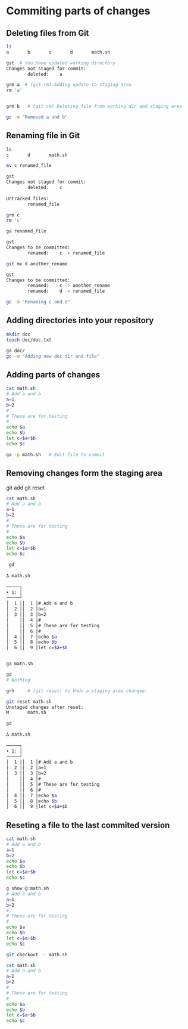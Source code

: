 # Commiting parts of changes

## Deleting files from Git

```sh
ls
a       b       c       d       math.sh

gst  # You have updated working directory
Changes not staged for commit:
        deleted:    a

grm a  # (git rm) Adding update to staging area      	
rm 'a'


grm b 	# (git rm) Deleting file from working dir and staging area

gc -m "Removed a and b"
```


## Renaming file in Git

```sh
ls
c       d       math.sh

mv c renamed_file

gst                    
Changes not staged for commit:
        deleted:    c
 
Untracked files:
        renamed_file

grm c
rm 'c'

ga renamed_file

gst            
Changes to be committed:
        renamed:    c -> renamed_file

git mv d another_rename

gst                    
Changes to be committed:
        renamed:    c -> another_rename
        renamed:    d -> renamed_file

gc -m "Renaming c and d"
```

## Adding directories into your repository

```sh
mkdir doc
touch doc/doc.txt

ga doc/
gc -m "Adding new doc dir and file"
```

## Adding parts of changes

```sh
cat math.sh
# Add a and b
a=1
b=2
#
# These are for testing
#
echo $a
echo $b
let c=$a+$b
echo $c

ga -p math.sh	# Edit file to commit
```

## Removing changes form the staging area

git add
git reset

```sh
cat math.sh
# Add a and b
a=1
b=2
#
# These are for testing
#
echo $a
echo $b
let c=$a+$b
echo $c

 gd        
 
Δ math.sh
 
─────┐
• 1: │
─────┘
│  1 ││  1 │# Add a and b
│  2 ││  2 │a=1
│  3 ││  3 │b=2
│    ││  4 │#
│    ││  5 │# These are for testing
│    ││  6 │#
│  4 ││  7 │echo $a
│  5 ││  8 │echo $b
│  6 ││  9 │let c=$a+$b


ga math.sh

gd
# Nothing

grh		# (git reset) to Undo a staging area changee.

git reset math.sh
Unstaged changes after reset:
M       math.sh

gd 
 
Δ math.sh
 
─────┐
• 1: │
─────┘
│  1 ││  1 │# Add a and b
│  2 ││  2 │a=1
│  3 ││  3 │b=2
│    ││  4 │#
│    ││  5 │# These are for testing
│    ││  6 │#
│  4 ││  7 │echo $a
│  5 ││  8 │echo $b
│  6 ││  9 │let c=$a+$b
```

## Reseting a file to the last commited version

```sh
cat math.sh
# Add a and b
a=1
b=2
echo $a
echo $b
let c=$a+$b
echo $c

g show @:math.sh       
# Add a and b
a=1
b=2
#
# These are for testing
#
echo $a
echo $b
let c=$a+$b
echo $c

git checkout -- math.sh

cat math.sh
# Add a and b
a=1
b=2
#
# These are for testing
#
echo $a
echo $b
let c=$a+$b
echo $c
```



























